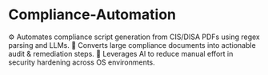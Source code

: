 # Compliance-Automation
⚙️ Automates compliance script generation from CIS/DISA PDFs using regex parsing and LLMs. 📄 Converts large compliance documents into actionable audit &amp; remediation steps. 🧠 Leverages AI to reduce manual effort in security hardening across OS environments.
